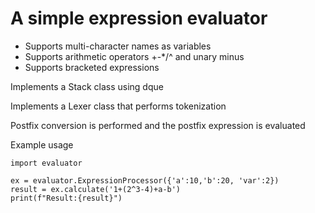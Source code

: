 # A simple expression evaluator 
- Supports multi-character names as variables
- Supports arithmetic operators +-*/^ and unary minus
- Supports bracketed expressions
 
Implements a Stack class using dque

Implements a Lexer class that performs tokenization

Postfix conversion is performed and the postfix expression is evaluated


Example usage
```
import evaluator

ex = evaluator.ExpressionProcessor({'a':10,'b':20, 'var':2})
result = ex.calculate('1+(2^3-4)+a-b')
print(f"Result:{result}")

``` 

